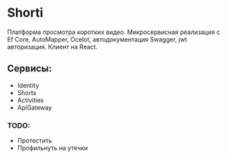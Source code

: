 # Shorti
Платформа просмотра коротких видео. Микросервисная реализация с Ef Core, AutoMapper, Ocelot, автодокументация Swagger, jwt авторизация. Клиент на React.

## Сервисы:
* Identity
* Shorts
* Activities
* ApiGateway

### TODO:
* Протестить
* Профильнуть на утечки
